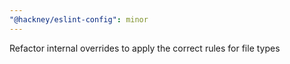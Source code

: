 ```yaml
---
"@hackney/eslint-config": minor
---
```


Refactor internal overrides to apply the correct rules for file types
